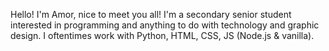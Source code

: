 Hello!
I'm Amor, nice to meet you all! I'm a secondary senior student interested in programming and anything to do with technology and graphic design. 
I oftentimes work with Python, HTML, CSS, JS (Node.js & vanilla).
<!---
amooo-ooo/amooo-ooo is a ✨ special ✨ repository because its `README.md` (this file) appears on your GitHub profile.
You can click the Preview link to take a look at your changes.
--->
